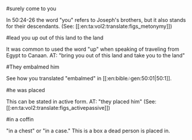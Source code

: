 #surely come to you

In 50:24-26 the word "you" refers to Joseph's brothers, but it also stands for their descendants. (See: [[:en:ta:vol2:translate:figs_metonymy]])

#lead you up out of this land to the land

It was common to used the word "up" when speaking of traveling from Egypt to Canaan. AT: "bring you out of this land and take you to the land"

#They embalmed him

See how you translated "embalmed" in [[:en:bible:notes:gen:50:01|50:1]].

#he was placed

This can be stated in active form. AT: "they placed him" (See: [[:en:ta:vol2:translate:figs_activepassive]])

#in a coffin

"in a chest" or "in a case." This is a box a dead person is placed in.
